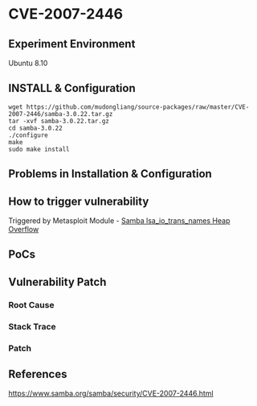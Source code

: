 # CVE-2007-2446

## Experiment Environment

Ubuntu 8.10

## INSTALL & Configuration

```
wget https://github.com/mudongliang/source-packages/raw/master/CVE-2007-2446/samba-3.0.22.tar.gz
tar -xvf samba-3.0.22.tar.gz
cd samba-3.0.22
./configure
make
sudo make install
```

## Problems in Installation & Configuration


## How to trigger vulnerability

Triggered by Metasploit Module - [Samba lsa_io_trans_names Heap Overflow](https://www.rapid7.com/db/modules/exploit/linux/samba/lsa_transnames_heap)

## PoCs

[](https://www.exploit-db.com/exploits/9950/)

[]()

## Vulnerability Patch

### Root Cause

### Stack Trace

### Patch

## References

<https://www.samba.org/samba/security/CVE-2007-2446.html>
